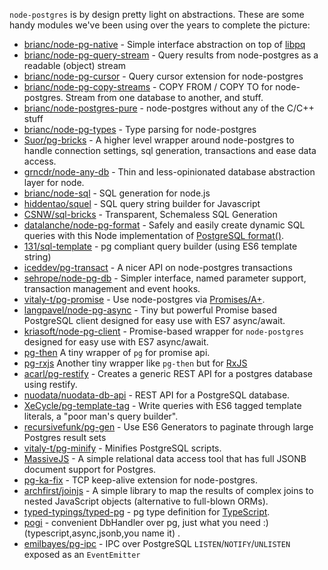 `node-postgres` is by design pretty light on abstractions.  These are some handy modules we've been using over the years to complete the picture:

- [brianc/node-pg-native](https://github.com/brianc/node-pg-native) - Simple interface abstraction on top of [libpq](https://github.com/brianc/node-libpq)
- [brianc/node-pg-query-stream](https://github.com/brianc/node-pg-query-stream) - Query results from node-postgres as a readable (object) stream
- [brianc/node-pg-cursor](https://github.com/brianc/node-pg-cursor) - Query cursor extension for node-postgres
- [brianc/node-pg-copy-streams](https://github.com/brianc/node-pg-copy-streams) - COPY FROM / COPY TO for node-postgres. Stream from one database to another, and stuff.
- [brianc/node-postgres-pure](https://github.com/brianc/node-postgres-pure) - node-postgres without any of the C/C++ stuff
- [brianc/node-pg-types](https://github.com/brianc/node-pg-types) - Type parsing for node-postgres
- [Suor/pg-bricks](https://github.com/Suor/pg-bricks) - A higher level wrapper around node-postgres to handle connection settings, sql generation, transactions and ease data access.
- [grncdr/node-any-db](https://github.com/grncdr/node-any-db) - Thin and less-opinionated database abstraction layer for node.
- [brianc/node-sql](https://github.com/brianc/node-sql) - SQL generation for node.js
- [hiddentao/squel](https://hiddentao.github.io/squel/) - SQL query string builder for Javascript
- [CSNW/sql-bricks](https://github.com/CSNW/sql-bricks) - Transparent, Schemaless SQL Generation
- [datalanche/node-pg-format](https://github.com/datalanche/node-pg-format) - Safely and easily create dynamic SQL queries with this Node implementation of [PostgreSQL format()](http://www.postgresql.org/docs/9.3/static/functions-string.html#FUNCTIONS-STRING-FORMAT).
- [131/sql-template](https://github.com/131/sql-template) - pg compliant query builder (using ES6 template string)
- [iceddev/pg-transact](https://github.com/iceddev/pg-transact) - A nicer API on node-postgres transactions
- [sehrope/node-pg-db](https://github.com/sehrope/node-pg-db) - Simpler interface, named parameter support, transaction management and event hooks.
- [vitaly-t/pg-promise](https://github.com/vitaly-t/pg-promise) - Use node-postgres via [Promises/A+](https://promisesaplus.com/).
- [langpavel/node-pg-async](https://github.com/langpavel/node-pg-async) - Tiny but powerful Promise based PostgreSQL client designed for easy use with ES7 async/await.
- [kriasoft/node-pg-client](https://github.com/kriasoft/node-pg-client) - Promise-based wrapper for `node-postgres` designed for easy use with ES7 async/await.
- [pg-then](https://github.com/coderhaoxin/pg-then) A tiny wrapper of `pg` for promise api.
- [pg-rxjs](https://github.com/jadbox/pg-rxjs) Another tiny wrapper like `pg-then` but for [RxJS](https://github.com/Reactive-Extensions/RxJS)
- [acarl/pg-restify](https://github.com/acarl/pg-restify) - Creates a generic REST API for a postgres database using restify.
- [nuodata/nuodata-db-api](https://github.com/nuodata/nuodata-db-api) - REST API for a PostgreSQL database.
- [XeCycle/pg-template-tag](https://github.com/XeCycle/pg-template-tag) - Write queries with ES6 tagged template literals, a "poor man's query builder".
- [recursivefunk/pg-gen](https://github.com/recursivefunk/pg-gen) - Use ES6 Generators to paginate through large Postgres result sets
- [vitaly-t/pg-minify](https://github.com/vitaly-t/pg-minify) - Minifies PostgreSQL scripts.
- [MassiveJS](https://github.com/robconery/massive-js) - A simple relational data access tool that has full JSONB document support for Postgres.
- [pg-ka-fix](https://github.com/numminorihsf/pg-ka-fix) - TCP keep-alive extension for node-postgres.
- [archfirst/joinjs](https://github.com/archfirst/joinjs) - A simple library to map the results of complex joins to nested JavaScript objects (alternative to full-blown ORMs).
- [typed-typings/typed-pg](https://github.com/typed-typings/typed-pg) - pg type definition for [TypeScript](http://www.typescriptlang.org).
- [pogi](https://github.com/holdfenytolvaj/pogi) - convenient DbHandler over pg, just what you need :) (typescript,async,jsonb,you name it) .
- [emilbayes/pg-ipc](https://github.com/emilbayes/pg-ipc) - IPC over PostgreSQL `LISTEN`/`NOTIFY`/`UNLISTEN` exposed as an `EventEmitter`
